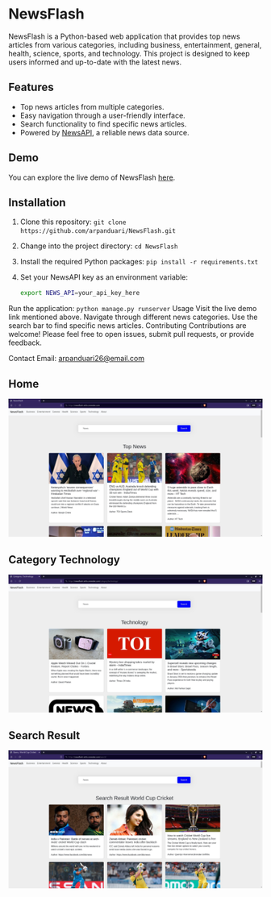 # NewsFlash

NewsFlash is a Python-based web application that provides top news articles from various categories, including business, entertainment, general, health, science, sports, and technology. This project is designed to keep users informed and up-to-date with the latest news.

## Features

- Top news articles from multiple categories.
- Easy navigation through a user-friendly interface.
- Search functionality to find specific news articles.
- Powered by [NewsAPI](https://newsapi.org/), a reliable news data source.

## Demo

You can explore the live demo of NewsFlash [here](https://newsflash-zn0x.onrender.com/).

## Installation

1. Clone this repository: `git clone https://github.com/arpanduari/NewsFlash.git`
2. Change into the project directory: `cd NewsFlash`
3. Install the required Python packages: `pip install -r requirements.txt`
4. Set your NewsAPI key as an environment variable:

   ```bash
   export NEWS_API=your_api_key_here
   ```
Run the application: ```python manage.py runserver```
Usage
Visit the live demo link mentioned above.
Navigate through different news categories.
Use the search bar to find specific news articles.
Contributing
Contributions are welcome! Please feel free to open issues, submit pull requests, or provide feedback.

Contact
Email: [arpanduari26@email.com](mailto:arpanduari26@email.com)
## Home
![Home](23e24df0-6102-4c93-8ca9-db6f2d08b390.jpg)
## Category Technology
![Technology](b32ed995-3afb-40a0-94b2-4b631fd5f8aa.jpg)
## Search Result
![Search](fd876f50-b5f5-4b05-a2af-d0afe969baa1.jpg)
